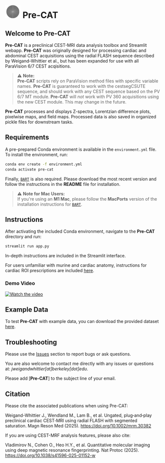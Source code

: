 # <img src="https://github.com/jweigandwhittier/Pre-CAT/blob/main/custom/icons/ksp.png" width="50"> Pre-CAT

## Welcome to Pre-CAT 

**Pre-CAT** is a preclinical CEST-MRI data analysis toolbox and Streamlit webapp. **Pre-CAT** was originally designed for processing cardiac and abdominal CEST acquisitions using the radial FLASH sequence described by Weigand-Whittier et al., but has been expanded for use with all ParaVision 6/7 CEST acqisitions.

> ⚠ **Note:**  
> **Pre-CAT** scripts rely on ParaVision method files with specific variable names. **Pre-CAT** is guaranteed to work with the cestsegCSUTE sequence, and should work with any CEST sequence based on the PV 6/7 MT module. **Pre-CAT** will *not* work with PV 360 acquisitions using the new CEST module. This may change in the future.

**Pre-CAT** processes and displays Z-spectra, Lorentzian difference plots, pixelwise maps, and field maps. Processed data is also saved in organized pickle files for downstream tasks.

## Requirements

A pre-prepared Conda environment is available in the `environment.yml` file. To install the environment, run:

```sh
conda env create -f environment.yml
conda activate pre-cat
```

Finally, [`BART`](https://mrirecon.github.io/bart/) is also required. Please download the most recent version and follow the instructions in the **README** file for installation.

> ⚠ **Note for Mac Users:**  
> If you're using an **M1 Mac**, please follow the **MacPorts** version of the installation instructions for [`BART`](https://mrirecon.github.io/bart/).

## Instructions

After activating the included Conda environment, navigate to the **Pre-CAT** directory and run:

```sh
streamlit run app.py
```

In-depth instructions are included in the Streamlit interface.

For users unfamiliar with murine and cardiac anatomy, instructions for cardiac ROI prescriptions are included [here](https://github.com/jweigandwhittier/Pre-CAT/blob/main/instructions/cardiac_rois.pdf).

### Demo Video 

[![Watch the video](https://img.youtube.com/vi/BS9N6gIc8yo/hqdefault.jpg)](https://www.youtube.com/embed/BS9N6gIc8yo)

## Example Data

To test **Pre-CAT** with example data, you can download the provided dataset [here](https://doi.org/10.6084/m9.figshare.26112346).

## Troubleshooting 

Please use the [Issues](https://github.com/jweigandwhittier/Pre-CAT/issues) section to report bugs or ask questions.

You are also welcome to contact me directly with any issues or questions at: *jweigandwhittier[at]berkeley[dot]edu*. 

Please add [**Pre-CAT**] to the subject line of your email.

## Citation

Please cite the associated publications when using Pre-CAT:

Weigand-Whittier J., Wendland M., Lam B., et al. Ungated, plug‐and‐play preclinical cardiac CEST‐MRI using radial FLASH with segmented saturation. Magn Reson Med (2025). https://doi.org/10.1002/mrm.30382

If you are using CEST-MRF analysis features, please also cite:

Vladimirov N., Cohen O., Heo H.Y., et al. Quantitative molecular imaging using deep magnetic resonance fingerprinting. Nat Protoc (2025). https://doi.org/10.1038/s41596-025-01152-w
